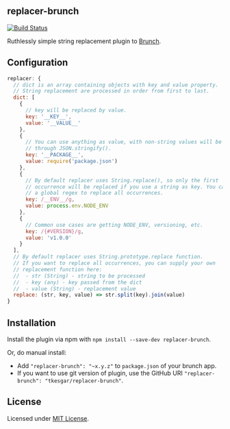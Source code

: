 ## replacer-brunch

[![Build Status](https://travis-ci.org/tkesgar/replacer-brunch.svg?branch=master)](https://travis-ci.org/tkesgar/replacer-brunch)

Ruthlessly simple string replacement plugin to [Brunch](http://brunch.io).

## Configuration

```js
replacer: {
  // dict is an array containing objects with key and value property.
  // String replacement are processed in order from first to last.
  dict: [
    {
      // key will be replaced by value.
      key: '__KEY__',
      value: '__VALUE__'
    },
    {
      // You can use anything as value, with non-string values will be passed
      // through JSON.stringify().
      key: '__PACKAGE__',
      value: require('package.json')
    },
    {
      // By default replacer uses String.replace(), so only the first
      // occurrence will be replaced if you use a string as key. You can use
      // a global regex to replace all occurrences.
      key: /__ENV__/g,
      value: process.env.NODE_ENV
    },
    {
      // Common use cases are getting NODE_ENV, versioning, etc.
      key: /{#VERSION}/g,
      value: 'v1.0.0'
    }
  ],
  // By default replacer uses String.prototype.replace function.
  // If you want to replace all occurrences, you can supply your own
  // replacement function here:
  //  - str (String) - string to be processed
  //  - key (any) - key passed from the dict
  //  - value (String) - replacement value
  replace: (str, key, value) => str.split(key).join(value)
}
```

## Installation

Install the plugin via npm with `npm install --save-dev replacer-brunch`.

Or, do manual install:

* Add `"replacer-brunch": "~x.y.z"` to `package.json` of your brunch app.
* If you want to use git version of plugin, use the GitHub URI
`"replacer-brunch": "tkesgar/replacer-brunch"`.

## License

Licensed under
[MIT License](https://github.com/tkesgar/replacer-brunch/blob/master/LICENSE).
